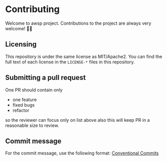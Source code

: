 # Contributing

Welcome to awsp project. Contributions to the project are always very welcome! 🙏🏽  

## Licensing

This repository is under the same license as MIT/Apache2. You can find the full text of each license in the `LICENSE-*` files in this repository.

## Submitting a pull request
One PR should contain only 
- one feature 
- fixed bugs 
- refactor 

so the reviewer can focus only on list above also this will keep PR in a reasonable size to review.

## Commit message
For the commit message, use the following format: [Conventional Commits](https://www.conventionalcommits.org/en/v1.0.0/#specification)